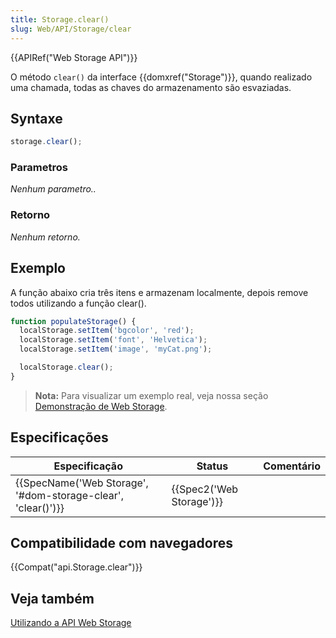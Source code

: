 ```yaml
---
title: Storage.clear()
slug: Web/API/Storage/clear
---
```


{{APIRef("Web Storage API")}}

O método `clear()` da interface {{domxref("Storage")}}, quando realizado uma chamada, todas as chaves do armazenamento são esvaziadas.

## Syntaxe

```js
storage.clear();
```

### Parametros

_Nenhum parametro.._

### Retorno

_Nenhum retorno._

## Exemplo

A função abaixo cria três itens e armazenam localmente, depois remove todos utilizando a função clear().

```js
function populateStorage() {
  localStorage.setItem('bgcolor', 'red');
  localStorage.setItem('font', 'Helvetica');
  localStorage.setItem('image', 'myCat.png');

  localStorage.clear();
}
```

> **Nota:** Para visualizar um exemplo real, veja nossa seção [Demonstração de Web Storage](https://github.com/mdn/web-storage-demo).

## Especificações

| Especificação                                                                    | Status                           | Comentário |
| -------------------------------------------------------------------------------- | -------------------------------- | ---------- |
| {{SpecName('Web Storage', '#dom-storage-clear', 'clear()')}} | {{Spec2('Web Storage')}} |            |

## Compatibilidade com navegadores

{{Compat("api.Storage.clear")}}

## Veja também

[Utilizando a API Web Storage](/pt-BR/docs/Web/API/Web_Storage_API/Using_the_Web_Storage_API)
